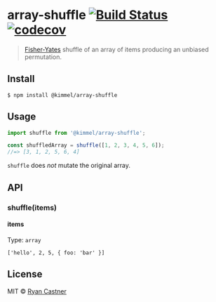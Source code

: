 # array-shuffle [![Build Status](https://travis-ci.org/kimmelsg/array-shuffle.svg?branch=master)](https://travis-ci.org/kimmelsg/array-shuffle) [![codecov](https://codecov.io/gh/kimmelsg/array-shuffle/badge.svg?branch=master)](https://codecov.io/gh/kimmelsg/array-shuffle?branch=master)

> [Fisher-Yates](https://en.wikipedia.org/wiki/Fisher%E2%80%93Yates_shuffle) shuffle of an array of items producing an unbiased permutation.

## Install

```
$ npm install @kimmel/array-shuffle
```

## Usage

```js
import shuffle from '@kimmel/array-shuffle';

const shuffledArray = shuffle([1, 2, 3, 4, 5, 6]);
//=> [3, 1, 2, 5, 6, 4]
```

`shuffle` does _not_ mutate the original array.

## API

### shuffle(items)

#### items

Type: `array`

`['hello', 2, 5, { foo: 'bar' }]`

## License

MIT © [Ryan Castner](https://kimmel.com)
